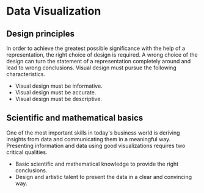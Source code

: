 # Data Visualization

## Design principles
In order to achieve the greatest possible significance with the help of a representation, the right choice of design is required. A wrong choice of the design can turn the statement of a representation completely around and lead to wrong conclusions. Visual design must pursue the following characteristics.

- Visual design must be informative.
- Visual design must be accurate.
- Visual design must be descriptive.

## Scientific and mathematical basics
One of the most important skills in today's business world is deriving insights from data and communicating them in a meaningful way. Presenting information and data using good visualizations requires two critical qualities.

- Basic scientific and mathematical knowledge to provide the right conclusions.
- Design and artistic talent to present the data in a clear and convincing way.
